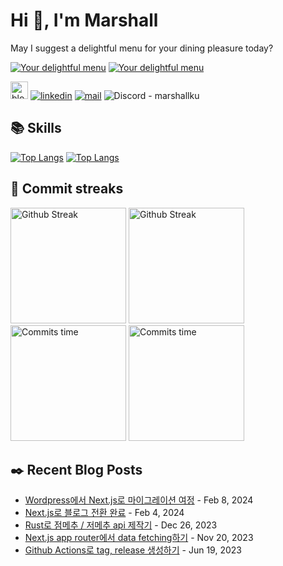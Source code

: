 # Hi 👋, I'm Marshall

May I suggest a delightful menu for your dining pleasure today?

[![Your delightful menu](https://marshallku.dev:48018/?theme=dark)](https://github.com/marshallku/menu-today#gh-dark-mode-only) [![Your delightful menu](https://marshallku.dev:48018/?theme=light)](https://github.com/marshallku/menu-today#gh-light-mode-only)

[<img height="28" src="https://marshallku.github.io/marshallku/assets/icons/blog-badge.svg" alt="blog logo" />][blog] [![linkedin](https://img.shields.io/badge/LinkedIn-0077B5?style=for-the-badge&logo=linkedin&logoColor=white)](https://www.linkedin.com/in/marshallku/) [![mail](https://img.shields.io/badge/MAIL-F9E000?style=for-the-badge&logo=GMAIL&logoColor=%23000000)](mailto:marshall@kakao.com) ![Discord - marshallku](https://img.shields.io/badge/marshallku-7289da?style=for-the-badge&logo=DISCORD&logoColor=fff)

## 📚 Skills

[<img src="https://github-readme-stats.vercel.app/api/top-langs/?username=marshallku&langs_count=12&layout=compact&theme=onedark&hide_border=true" alt="Top Langs" />](https://github.com/anuraghazra/github-readme-stats#gh-dark-mode-only) [<img src="https://github-readme-stats.vercel.app/api/top-langs/?username=marshallku&langs_count=12&layout=compact&theme=solarized-light&hide_border=true" alt="Top Langs" />](https://github.com/anuraghazra/github-readme-stats#gh-light-mode-only)

## 💜 Commit streaks

[<img src="https://github-readme-streak-stats.herokuapp.com/?user=marshallku&theme=onedark&border=00000000" alt="Github Streak" height="185" />](https://git.io/streak-stats#gh-dark-mode-only) [<img src="https://github-readme-streak-stats.herokuapp.com/?user=marshallku&theme=solarized-light&border=00000000" alt="Github Streak" height="185" />](https://git.io/streak-stats#gh-light-mode-only) [<img src="https://github-profile-summary-cards.vercel.app/api/cards/productive-time?username=marshallku&theme=onedark&utcOffset=9" alt="Commits time" height="185" />](https://github.com/vn7n24fzkq/github-profile-summary-cards#gh-dark-mode-only) [<img src="https://github-profile-summary-cards.vercel.app/api/cards/productive-time?username=marshallku&theme=solarized&utcOffset=9" alt="Commits time" height="185" />](https://github.com/vn7n24fzkq/github-profile-summary-cards#gh-light-mode-only)

## ✒️ Recent Blog Posts

<!-- Blog-Post -->

- [Wordpress에서 Next.js로 마이그레이션 여정](https://marshallku.com/dev/wordpress%EC%97%90%EC%84%9C-nextjs%EB%A1%9C-%EB%A7%88%EC%9D%B4%EA%B7%B8%EB%A0%88%EC%9D%B4%EC%85%98-%EC%97%AC%EC%A0%95) - Feb 8, 2024
- [Next.js로 블로그 전환 완료](https://marshallku.com/notice/nextjs-blog-migration) - Feb 4, 2024
- [Rust로 점메추 / 저메추 api 제작기](https://marshallku.com/dev/rust%EB%A1%9C-%EC%A0%90%EB%A9%94%EC%B6%94-%EC%A0%80%EB%A9%94%EC%B6%94-api-%EC%A0%9C%EC%9E%91%EA%B8%B0) - Dec 26, 2023
- [Next.js app router에서 data fetching하기](https://marshallku.com/dev/next-js-app-router%EC%97%90%EC%84%9C-data-fetching%ED%95%98%EA%B8%B0) - Nov 20, 2023
- [Github Actions로 tag, release 생성하기](https://marshallku.com/dev/github-actions%EB%A1%9C-tag-release-%EC%83%9D%EC%84%B1%ED%95%98%EA%B8%B0) - Jun 19, 2023

<!-- Blog-Post -->

[blog]: https://marshallku.com
